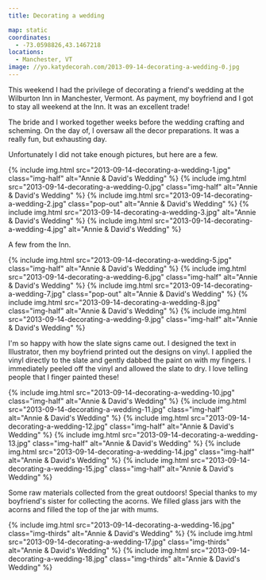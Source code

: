 ```yaml
---
title: Decorating a wedding

map: static
coordinates:
  - -73.0598826,43.1467218
locations:
  - Manchester, VT
image: //yo.katydecorah.com/2013-09-14-decorating-a-wedding-0.jpg
---
```


This weekend I had the privilege of decorating a friend's wedding at the Wilburton Inn in Manchester, Vermont. As payment, my boyfriend and I got to stay all weekend at the Inn. It was an excellent trade!

The bride and I worked together weeks before the wedding crafting and scheming. On the day of, I oversaw all the decor preparations. It was a really fun, but exhausting day.

Unfortunately I did not take enough pictures, but here are a few.

<div class="photos">

{% include img.html src="2013-09-14-decorating-a-wedding-1.jpg"  class="img-half" alt="Annie &amp; David's Wedding" %}
{% include img.html src="2013-09-14-decorating-a-wedding-0.jpg" class="img-half" alt="Annie &amp; David's Wedding" %}
{% include img.html src="2013-09-14-decorating-a-wedding-2.jpg" class="pop-out" alt="Annie &amp; David's Wedding" %}
{% include img.html src="2013-09-14-decorating-a-wedding-3.jpg"  alt="Annie &amp; David's Wedding" %}
{% include img.html src="2013-09-14-decorating-a-wedding-4.jpg"  alt="Annie &amp; David's Wedding" %}

</div>

A few from the Inn.

<div class="photos">

{% include img.html src="2013-09-14-decorating-a-wedding-5.jpg" class="img-half" alt="Annie &amp; David's Wedding" %}
{% include img.html src="2013-09-14-decorating-a-wedding-6.jpg"  class="img-half" alt="Annie &amp; David's Wedding" %}
{% include img.html src="2013-09-14-decorating-a-wedding-7.jpg" class="pop-out" alt="Annie &amp; David's Wedding" %}
{% include img.html src="2013-09-14-decorating-a-wedding-8.jpg" class="img-half" alt="Annie &amp; David's Wedding" %}
{% include img.html src="2013-09-14-decorating-a-wedding-9.jpg"  class="img-half" alt="Annie &amp; David's Wedding" %}

</div>

I'm so happy with how the slate signs came out. I designed the text in Illustrator, then my boyfriend printed out the designs on vinyl. I applied the vinyl directly to the slate and gently dabbed the paint on with my fingers. I immediately peeled off the vinyl and allowed the slate to dry. I love telling people that I finger painted these!

<div class="photos">

{% include img.html src="2013-09-14-decorating-a-wedding-10.jpg" class="img-half" alt="Annie &amp; David's Wedding" %}
{% include img.html src="2013-09-14-decorating-a-wedding-11.jpg" class="img-half" alt="Annie &amp; David's Wedding" %}
{% include img.html src="2013-09-14-decorating-a-wedding-12.jpg" class="img-half" alt="Annie &amp; David's Wedding" %}
{% include img.html src="2013-09-14-decorating-a-wedding-13.jpg" class="img-half" alt="Annie &amp; David's Wedding" %}
{% include img.html src="2013-09-14-decorating-a-wedding-14.jpg" class="img-half" alt="Annie &amp; David's Wedding" %}
{% include img.html src="2013-09-14-decorating-a-wedding-15.jpg" class="img-half" alt="Annie &amp; David's Wedding" %}

</div>

Some raw materials collected from the great outdoors! Special thanks to my boyfriend's sister for collecting the acorns. We filled glass jars with the acorns and filled the top of the jar with mums.

<div class="photos">

{% include img.html src="2013-09-14-decorating-a-wedding-16.jpg" class="img-thirds" alt="Annie &amp; David's Wedding" %}
{% include img.html src="2013-09-14-decorating-a-wedding-17.jpg" class="img-thirds" alt="Annie &amp; David's Wedding" %}
{% include img.html src="2013-09-14-decorating-a-wedding-18.jpg" class="img-thirds" alt="Annie &amp; David's Wedding" %}

</div>
